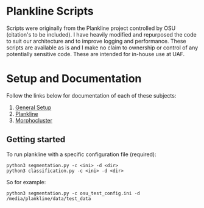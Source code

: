 # Plankline Scripts
Scripts were originally from the Plankline project controlled by OSU (citation's to be included). I have heavily modified and repurposed the code to suit our architecture and to improve logging and performance. These scripts are available as is and I make no claim to ownership or control of any potentially sensitive code. These are intended for in-house use at UAF.


# Setup and Documentation

Follow the links below for documentation of each of these subjects:

1. [General Setup](Notes/General%20Setup.md)
2. [Plankline](Notes/Plankline.md)
3. [Morphocluster](Notes/Morphocluster.md)



## Getting started


To run plankline with a specific configuration file (required):

    python3 segmentation.py -c <ini> -d <dir>
    python3 classification.py -c <ini> -d <dir>

So for example:

    python3 segmentation.py -c osu_test_config.ini -d /media/plankline/data/test_data

